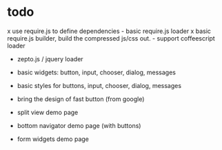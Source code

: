 todo
======

x use require.js to define dependencies
    - basic require.js loader
    x basic require.js builder, build the compressed js/css out.
    - support coffeescript loader
- zepto.js / jquery loader
- basic widgets: button, input, chooser, dialog, messages
- basic styles for buttons, input, chooser, dialog, messages
- bring the design of fast button (from google)

- split view demo page
- bottom navigator demo page (with buttons)
- form widgets demo page
